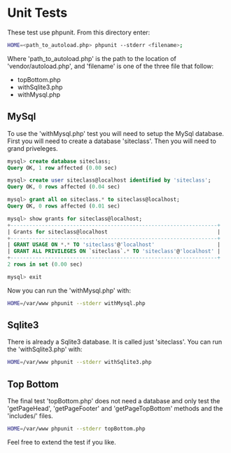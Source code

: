 # Unit Tests

These test use phpunit.
From this directory enter: 
```bash
HOME=<path_to_autoload.php> phpunit --stderr <filename>;
```
Where 'path_to_autoload.php' is the path to the location of 'vendor/autoload.php',
and 'filename' is one of the three file that follow:

* topBottom.php
* withSqlite3.php
* withMysql.php

## MySql

To use the 'withMysql.php' test you will need to setup the MySql database. First you will need to create a 
database 'siteclass'. Then you will need to grand priveleges.

```sql
mysql> create database siteclass;
Query OK, 1 row affected (0.00 sec)

mysql> create user siteclass@localhost identified by 'siteclass';
Query OK, 0 rows affected (0.04 sec)

mysql> grant all on siteclass.* to siteclass@localhost;
Query OK, 0 rows affected (0.01 sec)

mysql> show grants for siteclass@localhost;
+------------------------------------------------------------------+
| Grants for siteclass@localhost                                   |
+------------------------------------------------------------------+
| GRANT USAGE ON *.* TO 'siteclass'@'localhost'                    |
| GRANT ALL PRIVILEGES ON `siteclass`.* TO 'siteclass'@'localhost' |
+------------------------------------------------------------------+
2 rows in set (0.00 sec)

mysql> exit
```

Now you can run the 'withMysql.php' with:
```bash
HOME=/var/www phpunit --stderr withMysql.php
```

## Sqlite3

There is already a Sqlite3 database. It is called just 'siteclass'. You can run the 'withSqlite3.php' 
with:
```bash
HOME=/var/www phpunit --stderr withSqlite3.php
```

## Top Bottom

The final test 'topBottom.php' does not need a database and only test the 'getPageHead', 'getPageFooter'
and 'getPageTopBottom' methods and the 'includes/' files.
```bash
HOME=/var/www phpunit --stderr topBottom.php
```

Feel free to extend the test if you like.

